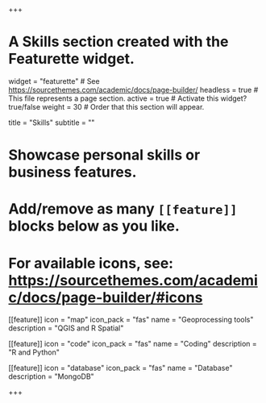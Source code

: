 +++
# A Skills section created with the Featurette widget.
widget = "featurette"  # See https://sourcethemes.com/academic/docs/page-builder/
headless = true  # This file represents a page section.
active = true  # Activate this widget? true/false
weight = 30  # Order that this section will appear.

title = "Skills"
subtitle = ""

# Showcase personal skills or business features.
# 
# Add/remove as many `[[feature]]` blocks below as you like.
# 
# For available icons, see: https://sourcethemes.com/academic/docs/page-builder/#icons

[[feature]]
  icon = "map"
  icon_pack = "fas"
  name = "Geoprocessing tools"
  description = "QGIS and R Spatial"  

[[feature]]
  icon = "code"
  icon_pack = "fas"
  name = "Coding"
  description = "R and Python"
  
[[feature]]
  icon = "database"
  icon_pack = "fas"
  name = "Database"
  description = "MongoDB"

+++
